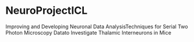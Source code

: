 # NeuroProjectICL
Improving and Developing Neuronal Data AnalysisTechniques for Serial Two Photon Microscopy Datato Investigate Thalamic Interneurons in Mice
